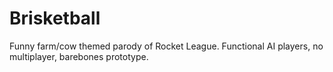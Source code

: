# Brisketball
Funny farm/cow themed parody of Rocket League. Functional AI players, no multiplayer, barebones prototype.
